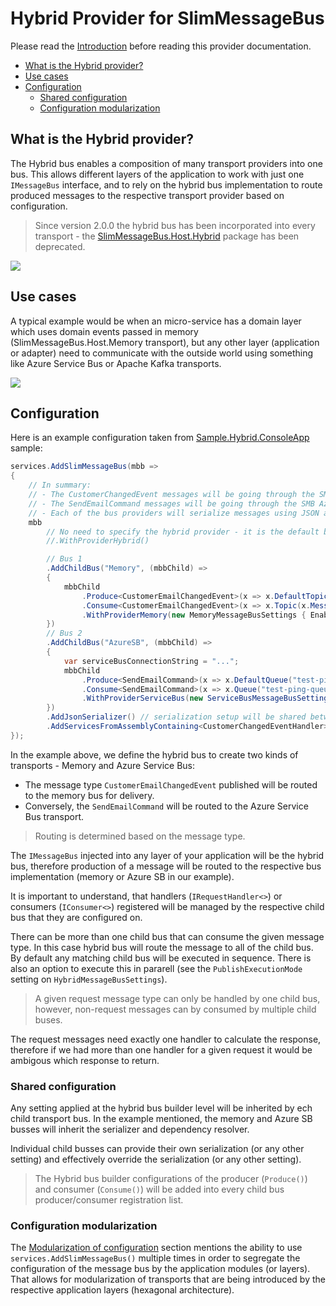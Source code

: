 # Hybrid Provider for SlimMessageBus <!-- omit in toc -->

Please read the [Introduction](intro.md) before reading this provider documentation.

- [What is the Hybrid provider?](#what-is-the-hybrid-provider)
- [Use cases](#use-cases)
- [Configuration](#configuration)
  - [Shared configuration](#shared-configuration)
  - [Configuration modularization](#configuration-modularization)

## What is the Hybrid provider?

The Hybrid bus enables a composition of many transport providers into one bus.
This allows different layers of the application to work with just one `IMessageBus` interface, and to rely on the hybrid bus implementation to route produced messages to the respective transport provider based on configuration.

> Since version 2.0.0 the hybrid bus has been incorporated into every transport - the [SlimMessageBus.Host.Hybrid](https://www.nuget.org/packages/SlimMessageBus.Host.Hybrid/) package has been deprecated.

![](provider_hybrid_1.png)

## Use cases

A typical example would be when an micro-service has a domain layer which uses domain events passed in memory (SlimMessageBus.Host.Memory transport), but any other layer (application or adapter) need to communicate with the outside world using something like Azure Service Bus or Apache Kafka transports.

![](provider_hybrid_2.png)

## Configuration

Here is an example configuration taken from [Sample.Hybrid.ConsoleApp](../src/Samples/Sample.Hybrid.ConsoleApp) sample:

```cs
services.AddSlimMessageBus(mbb =>
{
    // In summary:
    // - The CustomerChangedEvent messages will be going through the SMB Memory provider.
    // - The SendEmailCommand messages will be going through the SMB Azure Service Bus provider.
    // - Each of the bus providers will serialize messages using JSON and use the same DI to resolve consumers/handlers.
    mbb
        // No need to specify the hybrid provider - it is the default bus since 2.0.0
        //.WithProviderHybrid()

        // Bus 1
        .AddChildBus("Memory", (mbbChild) =>
        {
            mbbChild
                .Produce<CustomerEmailChangedEvent>(x => x.DefaultTopic(x.MessageType.Name))
                .Consume<CustomerEmailChangedEvent>(x => x.Topic(x.MessageType.Name).WithConsumer<CustomerChangedEventHandler>())
                .WithProviderMemory(new MemoryMessageBusSettings { EnableMessageSerialization = false });
        })
        // Bus 2
        .AddChildBus("AzureSB", (mbbChild) =>
        {
            var serviceBusConnectionString = "...";
            mbbChild
                .Produce<SendEmailCommand>(x => x.DefaultQueue("test-ping-queue"))
                .Consume<SendEmailCommand>(x => x.Queue("test-ping-queue").WithConsumer<SmtpEmailService>())
                .WithProviderServiceBus(new ServiceBusMessageBusSettings(serviceBusConnectionString));
        })
        .AddJsonSerializer() // serialization setup will be shared between bus 1 and 2
        .AddServicesFromAssemblyContaining<CustomerChangedEventHandler>(); // register all the found consumers and handlers in DI 
});
```

In the example above, we define the hybrid bus to create two kinds of transports - Memory and Azure Service Bus:

- The message type `CustomerEmailChangedEvent` published will be routed to the memory bus for delivery.
- Conversely, the `SendEmailCommand` will be routed to the Azure Service Bus transport.

> Routing is determined based on the message type.

The `IMessageBus` injected into any layer of your application will be the hybrid bus, therefore production of a message will be routed to the respective bus implementation (memory or Azure SB in our example).

It is important to understand, that handlers (`IRequestHandler<>`) or consumers (`IConsumer<>`) registered will be managed by the respective child bus that they are configured on.

There can be more than one child bus that can consume the given message type. In this case hybrid bus will route the message to all of the child bus.
By default any matching child bus will be executed in sequence. There is also an option to execute this in pararell (see the `PublishExecutionMode` setting on `HybridMessageBusSettings`).

> A given request message type can only be handled by one child bus, however, non-request messages can by consumed by multiple child buses.

The request messages need exactly one handler to calculate the response, therefore if we had more than one handler for a given request it would be ambigous which response to return.

### Shared configuration

Any setting applied at the hybrid bus builder level will be inherited by ech child transport bus. In the example mentioned, the memory and Azure SB busses will inherit the serializer and dependency resolver.

Individual child busses can provide their own serialization (or any other setting) and effectively override the serialization (or any other setting).

> The Hybrid bus builder configurations of the producer (`Produce()`) and consumer (`Consume()`) will be added into every child bus producer/consumer registration list.

### Configuration modularization

The [Modularization of configuration](intro.md#modularization-of-configuration) section mentions the ability to use `services.AddSlimMessageBus()` multiple times in order to segregate the configuration of the message bus by the application modules (or layers).
That allows for modularization of transports that are being introduced by the respective application layers (hexagonal architecture).

